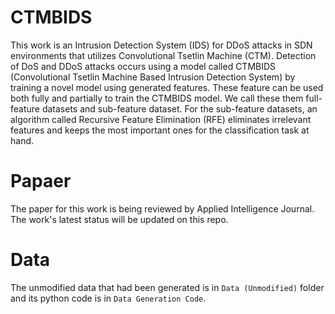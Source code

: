 # CTMBIDS
This work is an Intrusion Detection System (IDS) for DDoS attacks in SDN environments that utilizes Convolutional Tsetlin Machine (CTM). Detection of DoS and DDoS attacks occurs using a model called CTMBIDS (Convolutional Tsetlin Machine Based Intrusion Detection System) by training a novel model using generated features. These feature can be used both fully and partially to train the CTMBIDS model. We call these them full-feature datasets and sub-feature dataset. For the sub-feature datasets, an algorithm called Recursive Feature Elimination (RFE) eliminates irrelevant features and keeps the most important ones for the classification task at hand.

# Papaer
The paper for this work is being reviewed by Applied Intelligence Journal. The work's latest status will be updated on this repo.

# Data
The unmodified data that had been generated is in `Data (Unmodified)` folder and its python code is in `Data Generation Code`. 
